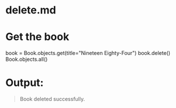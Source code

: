 # delete.md

# Get the book
book = Book.objects.get(title="Nineteen Eighty-Four")
book.delete()
Book.objects.all()

 # Output:  
> Book deleted successfully.